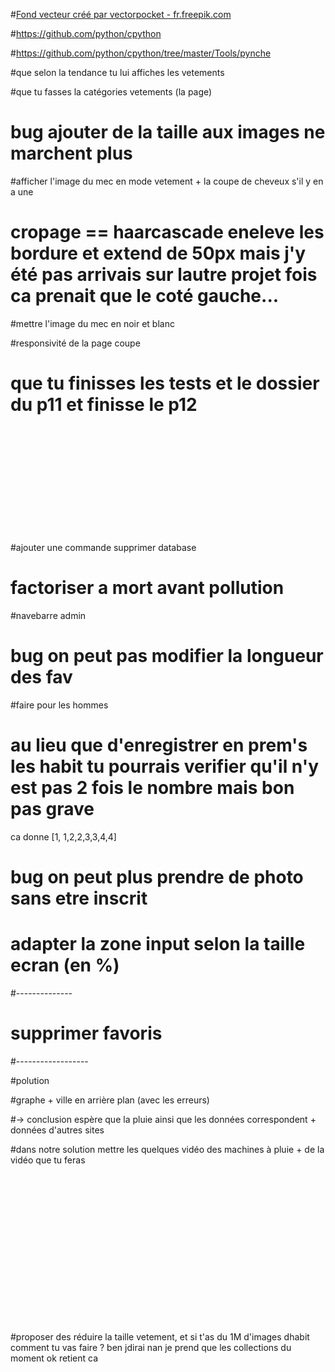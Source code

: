 
#<a href="https://fr.freepik.com/photos-vecteurs-libre/fond">Fond vecteur créé par vectorpocket - fr.freepik.com</a>

#https://github.com/python/cpython

#https://github.com/python/cpython/tree/master/Tools/pynche



#que selon la tendance tu lui affiches les vetements

#que tu fasses la catégories vetements (la page)

# bug ajouter de la taille aux images ne marchent plus

#afficher l'image du mec en mode vetement + la coupe de cheveux s'il y en a une

# cropage == haarcascade eneleve les bordure et extend de 50px mais j'y été pas arrivais sur lautre projet fois ca prenait que le coté gauche...

#mettre l'image du mec en noir et blanc


#responsivité de la page coupe

# que tu finisses les tests et le dossier du p11 et finisse le p12









<br><br><br><br><br><br><br><br><br><br>

#ajouter une commande supprimer database

# factoriser a mort avant pollution

#navebarre admin


# bug on peut pas modifier la longueur des fav





#faire pour les hommes 




# au lieu que d'enregistrer en prem's les habit tu pourrais verifier qu'il n'y est pas 2 fois le nombre mais bon pas grave

ca donne [1, 1,2,2,3,3,4,4] 







# bug on peut plus prendre de photo sans etre inscrit

# adapter la zone input selon la taille ecran (en %)











#--------------



# supprimer favoris



#------------------
























#polution


#graphe + ville en arrière plan (avec les erreurs) 

 #-> conclusion espère que la pluie ainsi que les données correspondent + données d'autres sites
  
#dans notre solution mettre les quelques vidéo des machines à pluie + de la vidéo que tu feras




<br><br><br><br><br><br><br><br><br><br><br><br><br><br>


#proposer des réduire la taille vetement, et si t'as du 1M d'images dhabit comment tu vas faire ? ben jdirai nan je prend que les collections du moment ok retient ca






